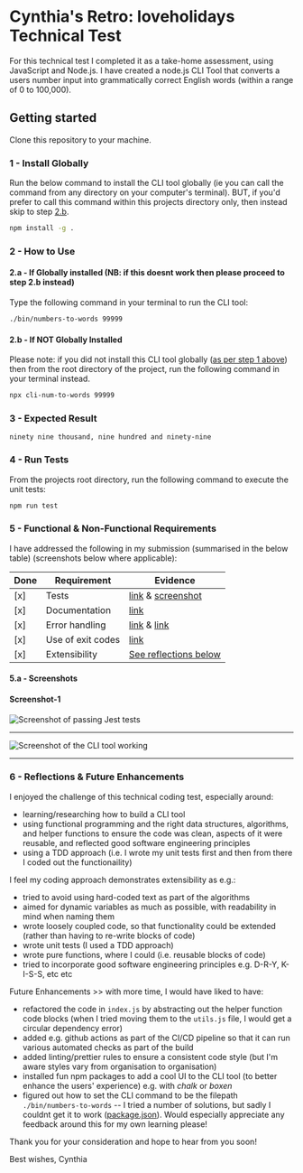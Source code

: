 # Cynthia's Retro: loveholidays Technical Test

For this technical test I completed it as a take-home assessment, using JavaScript and Node.js. 
I have created a node.js CLI Tool that converts a users number input into grammatically correct English words (within a range of 0 to 100,000).


## Getting started

Clone this repository to your machine.

### 1 - Install Globally

Run the below command to install the CLI tool globally (ie you can call the command from any directory on your computer's terminal). BUT, if you'd prefer to call this command within this projects directory only, then instead skip to step [2.b](#2b---if-not-globally-installed).

```sh
npm install -g .
```

### 2 - How to Use

#### 2.a - If Globally installed (NB: if this doesnt work then please proceed to step 2.b instead)

Type the following command in your terminal to run the CLI tool:

```sh
./bin/numbers-to-words 99999
```

#### 2.b - If NOT Globally Installed

Please note: if you did not install this CLI tool globally ([as per step 1 above](#1---install-globally)) then from the root directory of the project, run the following command in your terminal instead.

```sh
npx cli-num-to-words 99999
```

### 3 - Expected Result

```
ninety nine thousand, nine hundred and ninety-nine
```

### 4 - Run Tests

From the projects root directory, run the following command to execute the unit tests:

```sh
npm run test
```

### 5 - Functional & Non-Functional Requirements

I have addressed the following in my submission (summarised in the below table) (screenshots below where applicable):

| Done  | Requirement                       | Evidence                                       |
|-------|-----------------------------------|------------------------------------------------|
|  [x]  | Tests							    | [link](./tests/) & [screenshot](#screenshot-1)
|  [x]  | Documentation						| [link](./README.md)
|  [x]  | Error handling					| [link](./bin/numbers-to-words.js) & [link](./lib/utils.js)
|  [x]  | Use of exit codes 				| [link](./bin/numbers-to-words.js)
|  [x]  | Extensibility      				| [See reflections below](#reflections--future-enhancements)

#### 5.a - Screenshots

#### Screenshot-1

![Screenshot of passing Jest tests](https://amz.run/6KtV)

------

![Screenshot of the CLI tool working](https://amz.run/6Kti)

------

### 6 - Reflections & Future Enhancements

I enjoyed the challenge of this technical coding test, especially around:
- learning/researching how to build a CLI tool
- using functional programming and the right data structures, algorithms, and helper functions to ensure the code was clean, aspects of it were reusable, and reflected good software engineering principles
- using a TDD approach (i.e. I wrote my unit tests first and then from there I coded out the functionaility)

I feel my coding approach demonstrates extensibility as e.g.:
- tried to avoid using hard-coded text as part of the algorithms
- aimed for dynamic variables as much as possible, with readability in mind when naming them
- wrote loosely coupled code, so that functionality could be extended (rather than having to re-write blocks of code)
- wrote unit tests (I used a TDD approach)
- wrote pure functions, where I could (i.e. reusable blocks of code)
- tried to incorporate good software engineering principles e.g. D-R-Y, K-I-S-S, etc etc

Future Enhancements >> with more time, I would have liked to have:
- refactored the code in `index.js` by abstracting out the helper function code blocks (when I tried moving them to the `utils.js` file, I would get a circular dependency error)
- added e.g. github actions as part of the CI/CD pipeline so that it can run various automated checks as part of the build
- added linting/prettier rules to ensure a consistent code style (but I'm aware styles vary from organisation to organisation)
- installed fun npm packages to add a cool UI to the CLI tool (to better enhance the users' experience) e.g. with *chalk* or *boxen*
- figured out how to set the CLI command to be the filepath `./bin/numbers-to-words` -- I tried a number of solutions, but sadly I couldnt get it to work ([package.json](./package.json)). Would especially appreciate any feedback around this for my own learning please!

Thank you for your consideration and hope to hear from you soon!

Best wishes, 
Cynthia